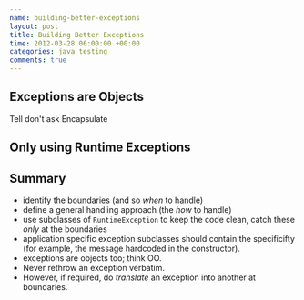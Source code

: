 ```yaml
---
name: building-better-exceptions
layout: post
title: Building Better Exceptions
time: 2012-03-28 06:00:00 +00:00
categories: java testing
comments: true
---
```


## Exceptions are Objects

Tell don't ask
Encapsulate

## Only using Runtime Exceptions


## Summary

- identify the boundaries (and so _when_ to handle)
- define a general handling approach (the _how_ to handle)
- use subclasses of `RuntimeException` to keep the code clean, catch these _only_ at the boundaries
- application specific exception subclasses should contain the specificifty (for example,
the message hardcoded in the constructor).
- exceptions are objects too; think OO.
- Never rethrow an exception verbatim. 
- However, if required, do _translate_ an exception into another at boundaries.
